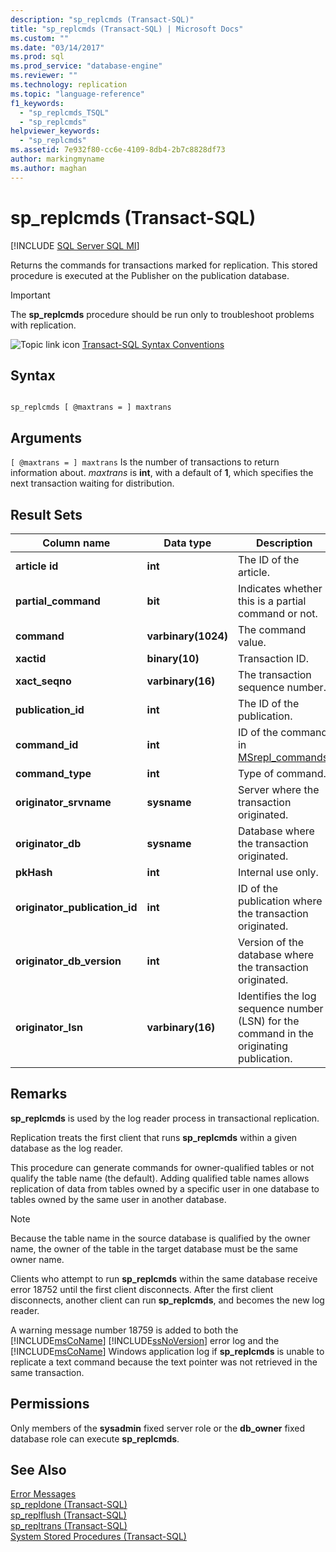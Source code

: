 ```yaml
---
description: "sp_replcmds (Transact-SQL)"
title: "sp_replcmds (Transact-SQL) | Microsoft Docs"
ms.custom: ""
ms.date: "03/14/2017"
ms.prod: sql
ms.prod_service: "database-engine"
ms.reviewer: ""
ms.technology: replication
ms.topic: "language-reference"
f1_keywords: 
  - "sp_replcmds_TSQL"
  - "sp_replcmds"
helpviewer_keywords: 
  - "sp_replcmds"
ms.assetid: 7e932f80-cc6e-4109-8db4-2b7c8828df73
author: markingmyname
ms.author: maghan
---
```

# sp_replcmds (Transact-SQL)
[!INCLUDE [SQL Server SQL MI](../../includes/applies-to-version/sql-asdbmi.md)]

  Returns the commands for transactions marked for replication. This stored procedure is executed at the Publisher on the publication database.  
  
> [!IMPORTANT]  
>  The **sp_replcmds** procedure should be run only to troubleshoot problems with replication.  
  
 ![Topic link icon](../../database-engine/configure-windows/media/topic-link.gif "Topic link icon") [Transact-SQL Syntax Conventions](../../t-sql/language-elements/transact-sql-syntax-conventions-transact-sql.md)  
  
## Syntax  
  
```  
  
sp_replcmds [ @maxtrans = ] maxtrans  
```  
  
## Arguments  
`[ @maxtrans = ] maxtrans`
 Is the number of transactions to return information about. *maxtrans* is **int**, with a default of **1**, which specifies the next transaction waiting for distribution.  
  
## Result Sets  
  
|Column name|Data type|Description|  
|-----------------|---------------|-----------------|  
|**article id**|**int**|The ID of the article.|  
|**partial_command**|**bit**|Indicates whether this is a partial command or not.|  
|**command**|**varbinary(1024)**|The command value.|  
|**xactid**|**binary(10)**|Transaction ID.|  
|**xact_seqno**|**varbinary(16)**|The transaction sequence number.|  
|**publication_id**|**int**|The ID of the publication.|  
|**command_id**|**int**|ID of the command in [MSrepl_commands](../../relational-databases/system-tables/msrepl-commands-transact-sql.md).|  
|**command_type**|**int**|Type of command.|  
|**originator_srvname**|**sysname**|Server where the transaction originated.|  
|**originator_db**|**sysname**|Database where the transaction originated.|  
|**pkHash**|**int**|Internal use only.|  
|**originator_publication_id**|**int**|ID of the publication where the transaction originated.|  
|**originator_db_version**|**int**|Version of the database where the transaction originated.|  
|**originator_lsn**|**varbinary(16)**|Identifies the log sequence number (LSN) for the command in the originating publication.|  
  
## Remarks  
 **sp_replcmds** is used by the log reader process in transactional replication.  
  
 Replication treats the first client that runs **sp_replcmds** within a given database as the log reader.  
  
 This procedure can generate commands for owner-qualified tables or not qualify the table name (the default). Adding qualified table names allows replication of data from tables owned by a specific user in one database to tables owned by the same user in another database.  
  
> [!NOTE]  
>  Because the table name in the source database is qualified by the owner name, the owner of the table in the target database must be the same owner name.  
  
 Clients who attempt to run **sp_replcmds** within the same database receive error 18752 until the first client disconnects. After the first client disconnects, another client can run **sp_replcmds**, and becomes the new log reader.  
  
 A warning message number 18759 is added to both the [!INCLUDE[msCoName](../../includes/msconame-md.md)] [!INCLUDE[ssNoVersion](../../includes/ssnoversion-md.md)] error log and the [!INCLUDE[msCoName](../../includes/msconame-md.md)] Windows application log if **sp_replcmds** is unable to replicate a text command because the text pointer was not retrieved in the same transaction.  
  
## Permissions  
 Only members of the **sysadmin** fixed server role or the **db_owner** fixed database role can execute **sp_replcmds**.  
  
## See Also  
 [Error Messages](../../relational-databases/native-client-odbc-error-messages/error-messages.md)   
 [sp_repldone &#40;Transact-SQL&#41;](../../relational-databases/system-stored-procedures/sp-repldone-transact-sql.md)   
 [sp_replflush &#40;Transact-SQL&#41;](../../relational-databases/system-stored-procedures/sp-replflush-transact-sql.md)   
 [sp_repltrans &#40;Transact-SQL&#41;](../../relational-databases/system-stored-procedures/sp-repltrans-transact-sql.md)   
 [System Stored Procedures &#40;Transact-SQL&#41;](../../relational-databases/system-stored-procedures/system-stored-procedures-transact-sql.md)  
  
  

